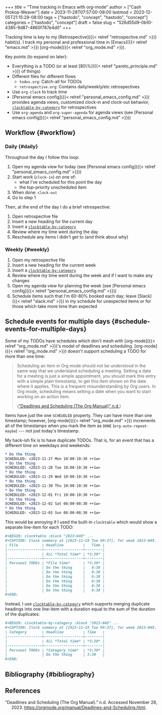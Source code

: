 +++
title = "Time tracking in Emacs with org-mode"
author = ["Cash Prokop-Weaver"]
date = 2023-11-28T07:57:00-08:00
lastmod = 2023-12-05T21:15:29-08:00
tags = ["hastodo", "concept", "hastodo", "concept"]
categories = ["hastodo", "concept"]
draft = false
slug = "526d55d9-0b10-4385-9d87-4860f787e4d0"
+++

Tracking time is key to my [Retrospective]({{< relref "retrospective.md" >}}) habit(s). I track my personal and professional time in [Emacs]({{< relref "emacs.md" >}}) [org-mode]({{< relref "org_mode.md" >}}).

Key points (to expand on later):

-   Everything is a TODO (or at least [80\\%]({{< relref "pareto_principle.md" >}}) of things)
-   Different files for different flows
    -   `todos.org`: Catch-all for TODOs
    -   `retrospective.org`: Contains daily/weekly/etc retrospectives
-   Use `org-clock` to track time
-   [Personal emacs config]({{< relref "personal_emacs_config.md" >}}) provides agenda views, customized clock-in and clock-out behavior, [`clocktable-by-category`](https://github.com/cashpw/clocktable-by-category) for retrospectives
-   Use `org-agenda` and `org-super-agenda` for agenda views (see [Personal emacs config]({{< relref "personal_emacs_config.md" >}}))


## Workflow {#workflow}


### Daily {#daily}

Throughout the day I follow this loop:

1.  Open my agenda view for today (see [Personal emacs config]({{< relref "personal_emacs_config.md" >}}))
2.  Start work (`clock-in`) on one of:
    -   what I've scheduled for this point the day
    -   the top-priority unscheduled item
3.  When done: `clock-out`
4.  Go to step 1

Then, at the end of the day I do a brief retrospective:

1.  Open retrospective file
2.  Insert a new heading for the current day
3.  Insert a [`clocktable-by-category`](https://github.com/cashpw/clocktable-by-category)
4.  Review where my time went during the day
5.  Reschedule any items I didn't get to (and think about why)


### Weekly {#weekly}

1.  Open my retrospective file
2.  Insert a new heading for the current week
3.  Insert a [`clocktable-by-category`](https://github.com/cashpw/clocktable-by-category)
4.  Review where my time went during the week and if I want to make any changes
5.  Open my agenda view for planning the week (see [Personal emacs config]({{< relref "personal_emacs_config.md" >}}))
6.  Schedule items such that I'm 60-80% booked each day; leave [Slack]({{< relref "slack.md" >}}) in my schedule for unexpected items or for those which take more time than expected


## Schedule events for multiple days {#schedule-events-for-multiple-days}

Some of my TODOs have schedules which don't mesh with [org-mode]({{< relref "org_mode.md" >}})'s model of deadlines and scheduling. [org-mode]({{< relref "org_mode.md" >}}) doesn't support scheduling a TODO for more than one time:

> Scheduling an item in Org mode should not be understood in the same way that we understand scheduling a meeting. Setting a date for a meeting is just a simple appointment, you should mark this entry with a simple plain timestamp, to get this item shown on the date where it applies. This is a frequent misunderstanding by Org users. In Org mode, scheduling means setting a date when you want to start working on an action item.
>
> (<a href="#citeproc_bib_item_1">“Deadlines and Scheduling (The Org Manual)” n.d.</a>)

Items have just the one `SCHEUDLED` property. They can have more than one timestamp; however, [org-mode]({{< relref "org_mode.md" >}}) increments all of the timestamps when you mark the item as `DONE` (`org-auto-repeat-maybe`) --- not just today's timestamp.

My hack-ish fix is to have duplicate TODOs. That is, for an event that has a different time on weekdays and weekends:

```org
* Do the thing
SCHEDULED: <2023-11-27 Mon 10:00-10:30 ++1w>
* Do the thing
SCHEDULED: <2023-11-28 Tue 10:00-10:30 ++1w>
* Do the thing
SCHEDULED: <2023-11-29 Wed 10:00-10:30 ++1w>
* Do the thing
SCHEDULED: <2023-11-30 Thu 10:00-10:30 ++1w>
* Do the thing
SCHEDULED: <2023-12-01 Fri 10:00-10:30 ++1w>
* Do the thing
SCHEDULED: <2023-12-02 Sat 08:00-08:30 ++1w>
* Do the thing
SCHEDULED: <2023-12-03 Sun 08:00-08:30 ++1w>
```

This would be annoying if I used the built-in `clocktable` which would show a separate line-item for each TODO:

```org
#+BEGIN: clocktable :block "2023-W48" ...
#+CAPTION: Clock summary at [2023-11-28 Tue 09:37], for week 2023-W48.
| File           | Headline         |   Time |
|----------------+------------------+--------|
|                | ALL *Total time* | *3:30* |
|----------------+------------------+--------|
| Personal TODOs | *File time*      | *3:30* |
|                | Do the thing     |   0:30 |
|                | Do the thing     |   0:30 |
|                | Do the thing     |   0:30 |
|                | Do the thing     |   0:30 |
|                | Do the thing     |   0:30 |
|                | Do the thing     |   0:30 |
#+END:
```

Instead, I use [`clocktable-by-category`](https://github.com/cashpw/clocktable-by-category) which supports merging duplicate headings into one line-item with a duration equal to the sum of the duration of the duplicates:

```org
#+BEGIN: clocktable-by-category :block "2023-W48" ...
#+CAPTION: Clock summary at [2023-11-28 Tue 09:37], for week 2023-W48.
| Category       | Headline         | Time   |
|----------------+------------------+--------|
|                | ALL *Total time* | *3:30* |
|----------------+------------------+--------|
| Personal TODOs | *Category time*  | *3:30* |
|                | Do the thing     | 3:30   |
#+END:
```


## Bibliography {#bibliography}

## References

<style>.csl-entry{text-indent: -1.5em; margin-left: 1.5em;}</style><div class="csl-bib-body">
  <div class="csl-entry"><a id="citeproc_bib_item_1"></a>“Deadlines and Scheduling (The Org Manual).” n.d. Accessed November 28, 2023. <a href="https://orgmode.org/manual/Deadlines-and-Scheduling.html">https://orgmode.org/manual/Deadlines-and-Scheduling.html</a>.</div>
</div>
